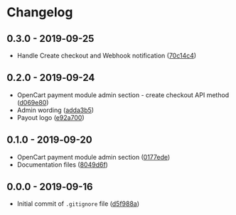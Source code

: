 # Changelog

## 0.3.0 - 2019‑09-25
* Handle Create checkout and Webhook notification ([70c14c4](https://github.com/payout-one/payout_opencart3/commit/70c14c43b8fe19aa4945c2ca171e041931a4bde5))

## 0.2.0 - 2019‑09-24
* OpenCart payment module admin section - create checkout API method ([d069e80](https://github.com/payout-one/payout_opencart3/commit/d069e806d2667145bbbfa283165faa9b7881055b))
* Admin wording ([adda3b5](https://github.com/payout-one/payout_opencart3/commit/adda3b5086920583746b2d43a828f5f53d450f30))
* Payout logo ([e92a700](https://github.com/payout-one/payout_opencart3/commit/e92a700f905c030fc7123ba51a08538c4fc73f06))

## 0.1.0 - 2019‑09-20
* OpenCart payment module admin section ([0177ede](https://github.com/payout-one/payout_opencart3/commit/0177ededbeca89193a868a78d9e48c19c533732d))
* Documentation files ([8049d6f](https://github.com/payout-one/payout_opencart3/commit/8049d6fbd6446583688eec1ee7f35746656886dd))

## 0.0.0 - 2019‑09-16
* Initial commit of `.gitignore` file ([d5f988a](https://github.com/payout-one/payout_opencart3/commit/d5f988a5f4a3b1cf9e5ca711168c4ed41e51d190))